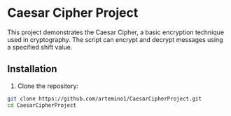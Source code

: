 # Caesar Cipher Project

This project demonstrates the Caesar Cipher, a basic encryption technique used in cryptography. The script can encrypt and decrypt messages using a specified shift value.

## Installation

1. Clone the repository:
```bash
git clone https://github.com/artemino1/CaesarCipherProject.git
cd CaesarCipherProject

